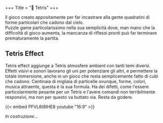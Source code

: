 +++
Title = "🧱 Tetris"
+++

Il gioco creato appositamente per far incastrare alla gente quadratini di forme particolari che cadono dal cielo.  
Puzzle game particolarissimo nella sua semplicità dove, man mano che la difficoltà di gioco aumenta, la mancanza di riflessi pronti può far terminare prematuramente la partita.

## Tetris Effect

Tetris effect aggiunge a Tetris atmosfere ambient con tanti temi diversi. Effetti visivi e sonori lavorano gli uni per potenziare gli altri, e permettere la totale immersione, anche in un gioco che resta semplicemente fatto di cubi che cadono. Centinaia di migliaia di particelle ovunque, forme, colori, musica attraente, questa è la sua formula. Ha dei difetti, come l'essere particolarmente pesante per un Tetris e l'avere comandi non terribilmente responsivi, ma non per questo va buttato via. Resta da godere.  

{{< embed PFVL6t8IHE8 youtube "16:9" >}}

_In costruzione..._
